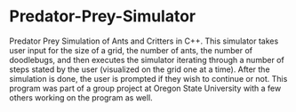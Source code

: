 # Predator-Prey-Simulator
Predator Prey Simulation of Ants and Critters in C++. This simulator takes user input for the size of a grid, the number of ants, the
number of doodlebugs, and then executes the simulator iterating through a number of steps stated by the user (visualized on the grid
one at a time). After the simulation is done, the user is prompted if they wish to continue or not. This program was part of a group 
project at Oregon State University with a few others working on the program as well. 

